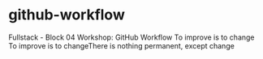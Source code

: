 # github-workflow
Fullstack - Block 04 Workshop: GitHub Workflow
To improve is to change
To improve is to changeThere is nothing permanent, except change 